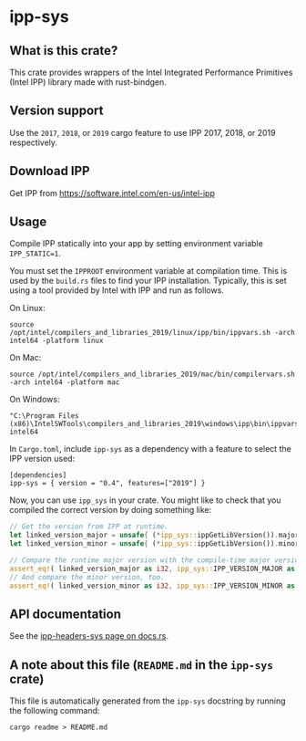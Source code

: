 # ipp-sys

## What is this crate?

This crate provides wrappers of the Intel Integrated Performance Primitives
(Intel IPP) library made with rust-bindgen.

## Version support

Use the `2017`, `2018`, or `2019` cargo feature to use IPP 2017, 2018, or
2019 respectively.

## Download IPP

Get IPP from https://software.intel.com/en-us/intel-ipp

## Usage

Compile IPP statically into your app by setting environment variable
`IPP_STATIC=1`.

You must set the `IPPROOT` environment variable at compilation time. This is
used by the `build.rs` files to find your IPP installation. Typically, this is
set using a tool provided by Intel with IPP and run as follows.

On Linux:

```
source /opt/intel/compilers_and_libraries_2019/linux/ipp/bin/ippvars.sh -arch intel64 -platform linux
```

On Mac:

```
source /opt/intel/compilers_and_libraries_2019/mac/bin/compilervars.sh -arch intel64 -platform mac
```

On Windows:

```
"C:\Program Files (x86)\IntelSWTools\compilers_and_libraries_2019\windows\ipp\bin\ippvars.bat" intel64
```

In `Cargo.toml`, include `ipp-sys` as a dependency with a feature to select
the IPP version used:

```
[dependencies]
ipp-sys = { version = "0.4", features=["2019"] }
```

Now, you can use `ipp_sys` in your crate. You might like to check that you
compiled the correct version by doing something like:

```rust
// Get the version from IPP at runtime.
let linked_version_major = unsafe{ (*ipp_sys::ippGetLibVersion()).major };
let linked_version_minor = unsafe{ (*ipp_sys::ippGetLibVersion()).minor };

// Compare the runtime major version with the compile-time major version.
assert_eq!( linked_version_major as i32, ipp_sys::IPP_VERSION_MAJOR as i32);
// And compare the minor version, too.
assert_eq!( linked_version_minor as i32, ipp_sys::IPP_VERSION_MINOR as i32);

```

## API documentation

See the [ipp-headers-sys page on docs.rs](http://docs.rs/ipp-headers-sys).


## A note about this file (`README.md` in the `ipp-sys` crate)

This file is automatically generated from the `ipp-sys` docstring by running the
following command:

    cargo readme > README.md
